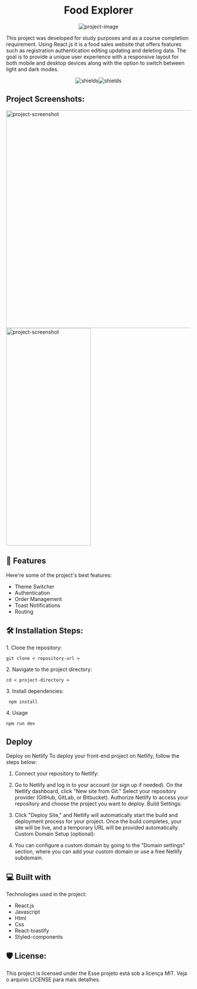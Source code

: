 <h1 align="center" id="title">Food Explorer</h1>

<p align="center"><img src="https://socialify.git.ci/joao-lgtm/Food-explorer/image?font=Jost&amp;language=1&amp;name=1&amp;pattern=Circuit%20Board&amp;theme=Dark" alt="project-image"></p>

<p id="description">This project was developed for study purposes and as a course completion requirement. Using React.js it is a food sales website that offers features such as registration authentication editing updating and deleting data. The goal is to provide a unique user experience with a responsive layout for both mobile and desktop devices along with the option to switch between light and dark modes.</p>

<p align="center"><img src="https://img.shields.io/badge/Node-v18.12.0-blue" alt="shields"><img src="https://img.shields.io/badge/NPM-v8.19.2-green" alt="shields"></p>

 <h2>Project Screenshots:</h2>

<img src="https://media.discordapp.net/attachments/1037719224107405415/1287838188294901895/image.png?ex=66f3a906&amp;is=66f25786&amp;hm=ff5151f05382d1b90b8b4c548354d772395c8953b5a74520ce31f49aae6228b5&amp;=&amp;format=webp&amp;quality=lossless&amp;width=1259&amp;height=592" alt="project-screenshot" width="1259" height="592/">

<img align="center" src="https://media.discordapp.net/attachments/1037719224107405415/1288123769646223424/image.png?ex=66f40a3e&amp;is=66f2b8be&amp;hm=01e00f8d2c862a7ec5ac331e5d318c75659525e50d484a6509abc5256840edec&amp;=&amp;format=webp&amp;quality=lossless&amp;width=231&amp;height=591" alt="project-screenshot" width="231" height="591/">

<h2>🧐 Features</h2>

Here're some of the project's best features:

*   Theme Switcher
*   Authentication
*   Order Management
*   Toast Notifications
*   Routing

<h2>🛠️ Installation Steps:</h2>

<p>1. Clone the repository:</p>

```
git clone < repository-url >
```

<p>2. Navigate to the project directory:</p>

```
cd < project-directory >
```

<p>3. Install dependencies:</p>

```
 npm install
```

<p>4. Usage</p>

```
npm run dev
```

<h2>Deploy</h2>

<P>
Deploy on Netlify
To deploy your front-end project on Netlify, follow the steps below:

1. Connect your repository to Netlify:

2. Go to Netlify and log in to your account (or sign up if needed).
On the Netlify dashboard, click "New site from Git."
Select your repository provider (GitHub, GitLab, or Bitbucket).
Authorize Netlify to access your repository and choose the project you want to deploy.
Build Settings:

3. Click "Deploy Site," and Netlify will automatically start the build and deployment process for your project.
Once the build completes, your site will be live, and a temporary URL will be provided automatically.
Custom Domain Setup (optional):

4. You can configure a custom domain by going to the "Domain settings" section, where you can add your custom domain or use a free Netlify subdomain.
<p>
  
<h2>💻 Built with</h2>

Technologies used in the project:

*   React.js
*   Javascript
*   Html
*   Css
*   React-toastify
*   Styled-components

<h2>🛡️ License:</h2>

This project is licensed under the Esse projeto está sob a licença MIT. Veja o arquivo LICENSE para mais detalhes.

